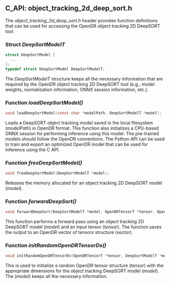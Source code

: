 ## C_API: object_tracking_2d_deep_sort.h


The *object_tracking_2d_deep_sort.h* header provides function definitions that can be used for accessing the OpenDR object tracking 2D DeepSORT tool.

### Struct *DeepSortModelT*
```C
struct DeepSortModel {
  ...
};
typedef struct DeepSortModel DeepSortModelT;
```
The *DeepSortModelT* structure keeps all the necessary information that are required by the OpenDR object tracking 2D DeepSORT tool (e.g., model weights, normalization information, ONNX session information, etc.).


### Function *loadDeepSortModel()*
```C
void loadDeepSortModel(const char *modelPath, DeepSortModelT *model);
```
 Loads a DeepSORT object tracking model saved in the local filesystem (*modelPath*) in OpenDR format.
 This function also initializes a CPU-based ONNX session for performing inference using this model.
 The pre-trained models should follow the OpenDR conventions.
 The Python API can be used to train and export an optimized OpenDR model that can be used for inference using the C API.
 
### Function *freeDeepSortModel()*
```C
void freeDeepSortModel(DeepSortModelT *model);
```
Releases the memory allocated for an object tracking 2D DeepSORT model (*model*).


### Function *forwardDeepSort()*
```C
void forwardDeepSort(DeepSortModelT *model, OpenDRTensorT *tensor, OpenDRTensorVectorT *vector);
```
This function performs a forward pass using an object tracking 2D DeepSORT model (*model*) and an input tensor (*tensor*).
The function saves the output to an OpenDR vector of tensors structure (*vector*).


### Function *initRandomOpenDRTensorDs()*
```C
void initRandomOpenDRTensorDs(OpenDRTensorT *tensor, DeepSortModelT *model);
```
This is used to initialize a random OpenDR tensor structure (*tensor*) with the appropriate dimensions for the object tracking DeepSORT model (*model*).
The (*model*) keeps all the necessary information.

